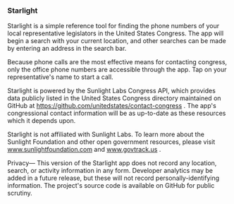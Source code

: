 ### Starlight

Starlight is a simple reference tool for finding the phone numbers of your local representative legislators in the United States Congress. The app will begin a search with your current location, and other searches can be made by entering an address in the search bar.

Because phone calls are the most effective means for contacting congress, only the office phone numbers are accessible through the app. Tap on your representative's name to start a call.

Starlight is powered by the Sunlight Labs Congress API, which provides data publicly listed in the United States Congress directory maintained on GitHub at https://github.com/unitedstates/contact-congress . The app's congressional contact information will be as up-to-date as these resources which it depends upon.

Starlight is not affiliated with Sunlight Labs. To learn more about the Sunlight Foundation and other open government resources, please visit www.sunlightfoundation.com and www.govtrack.us .

Privacy—
This version of the Starlight app does not record any location, search, or activity information in any form. Developer analytics may be added in a future release, but these will not record personally-identifying information. The project's source code is available on GitHub for public scrutiny.

